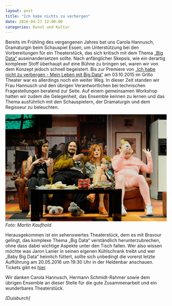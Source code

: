 ```yaml
---
layout: post
title: "Ich habe nichts zu verbergen"
date: 2016-04-27 22:00:00
categories: Kunst und Kultur
---
```

Bereits im Frühling des vergangenen Jahres bat uns Carola Hannusch,
Dramaturgin beim Schauspiel Essen, um Unterstützung bei den
Vorbereitungen für ein Theaterstück, das sich kritisch mit dem Thema
[„Big Data“](https://de.wikipedia.org/wiki/Big_Data) auseinandersetzen sollte. Nach anfänglicher Skepsis, wie ein
derartig komplexer Stoff überhaupt auf eine Bühne zu bringen sei, waren
wir von dem Konzept jedoch schnell begeistert. Bis zur Premiere von [„Ich habe nicht zu verbergen - Mein Leben mit Big Data“](http://www.schauspiel-essen.de/stuecke/ich-habe-nicht-zu-verbergen-mein-leben-mit-big-data.htm) am 03.10.2015 im
Grillo Theater war es allerdings noch ein weiter Weg. In dieser Zeit
standen wir Frau Hannusch und den übrigen Verantwortlichen bei
technischen Fragestellungen beratend zur Seite. Auf einem gemeinsamen
Workshop hatten wir zudem die Gelegenheit, das Ensemble kennen zu lernen
und das Thema ausführlich mit den Schauspielern, der Dramaturgin und dem
Regisseur zu beleuchten.

![Lisa Heinrici, Daniel Christensen, Ines Krug, Jan Pröhl](/media/2016-04-27/ich-habe-nichts-zu-verbergen-0075.jpg)
*Foto: Martin Kaufhold*

Herausgekommen ist ein sehenswertes Theaterstück, dem es mit Bravour
gelingt, das komplexe Thema „Big Data“ verständlich herunterzubrechen,
ohne dass dabei wichtige Aspekte unter den Tisch fallen.
Wer also wissen möchte was Jaron Lanier in seinen eigenen Kühlschrank
treibt und wer „Baby Big Data“ heimlich füttert, sollte sich unbedingt
die vorerst letzte Aufführung am 20.05.2016 um 19:30 Uhr in der Heldenbar anschauen. Tickets
gibt es [hier](https://theater-essen.eventim-inhouse.de/webshop/webticket/seatmap?tokenName=CSRFTOKEN&languages=de&languages=en&eventId=1194 "Tickets").

Wir danken Carola Hannusch, Hermann Schmidt-Rahmer sowie dem übrigen
Ensemble an dieser Stelle für die gute Zusammenarbeit und ein
wunderbares Theaterstück.

*[Duisburch]*
